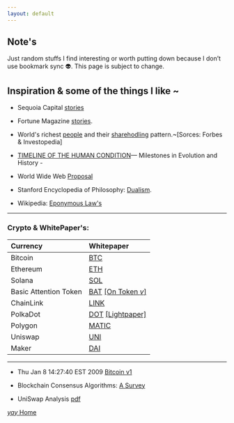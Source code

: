 ```yaml
---
layout: default
---
```


## Note's

Just random stuffs I find interesting or worth putting down because I don’t use bookmark sync 👽. This page is subject to change.


## Inspiration & some of the things I like ~

*  Sequoia Capital [stories](https://www.sequoiacap.com/india/) 

*  Fortune Magazine [stories](https://linktr.ee/fortuneindia).

*  World's richest [people](https://www.forbes.com/real-time-billionaires/#149c9fe03d78) and their [sharehodling](https://www.investopedia.com/articles/investing/012715/5-richest-people-world.asp) pattern.~[Sorces: Forbes & Investopedia]

*  [TIMELINE OF THE HUMAN CONDITION](https://www.southampton.ac.uk/~cpd/history.html)— Milestones in Evolution and History -

*  World Wide Web [Proposal](https://www.w3.org/Proposal.html)

*  Stanford Encyclopedia of Philosophy: [Dualism](https://plato.stanford.edu/entries/dualism/).

*  Wikipedia: [Eponymous Law's](https://en.m.wikipedia.org/wiki/List_of_eponymous_laws)
 
 * * *
### Crypto & WhitePaper's: 

|            Currency          |                                                                          Whitepaper                                                                                                                    |                                                                                   
|:-----------------------------|:-------------------------------------------------------------------------------------------------------------------------------------------------------------------------------------------------------|
| Bitcoin                      | [BTC](https://bitcoin.org/bitcoin.pdf)                                                                                                                                                                 |                                                                                              
| Ethereum                     | [ETH](https://blockchainlab.com/pdf/Ethereum_white_paper-a_next_generation_smart_contract_and_decentralized_application_platform-vitalik-buterin.pdf)                                                  |                                                                                              
| Solana                       | [SOL](https://solana.com/solana-whitepaper.pdf)                                                                                                                                                        |                                                                                              
| Basic Attention Token        | [BAT](https://basicattentiontoken.org/static-assets/documents/BasicAttentionTokenWhitePaper-4.pdf)                                                                        [[On Token _v_]](https://basicattentiontoken.org/static-assets/documents/token-econ.pdf) |
| ChainLink                    | [LINK](https://research.chain.link/whitepaper-v2.pdf)                                                                                                                                                  |                                                                                              
| PolkaDot                     | [DOT](https://polkadot.network/PolkaDotPaper.pdf)                                                                                                                         [[Lightpaper]](https://polkadot.network/Polkadot-lightpaper.pdf)                              |
| Polygon                      | [MATIC](https://github.com/maticnetwork/whitepaper)                                                                                                                                                    |                                                                                              
| Uniswap                      | [UNI](https://uniswap.org/whitepaper-v3.pdf)                                                                                                                                                           |                                                                                              
| Maker                        | [DAI](https://makerdao.com/whitepaper/White%20Paper%20-The%20Maker%20Protocol_%20MakerDAO%E2%80%99s%20Multi-Collateral%20Dai%20(MCD)%20System-FINAL-%20021720.pdf)                                     |                                                                                              

 * * *

* Thu Jan 8 14:27:40 EST 2009 
  [Bitcoin v1 ](https://www.metzdowd.com/pipermail/cryptography/2009-January/014994.html)

* Blockchain Consensus Algorithms: [A Survey](https://arxiv.org/pdf/2001.07091.pdf)
* UniSwap Analysis [pdf](https://web.stanford.edu/~guillean/papers/uniswap_analysis.pdf)

[ _yay_ Home](https://srterm.github.io/srt/)
